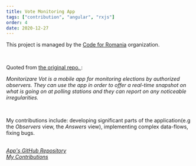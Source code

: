 ```yaml
---
title: Vote Monitoring App
tags: ["contribution", "angular", "rxjs"]
order: 4
date: 2020-12-27
---
```


This project is managed by the [Code for Romania](https://github.com/code4romania) organization.

<br>

Quoted from <a href="https://github.com/code4romania/monitorizare-vot-ong" target="_blank">
the original repo.
</a>:

<p style="margin-top: .7rem">
<i>
Monitorizare Vot is a mobile app for monitoring elections by authorized observers. They can use the app in order to offer a real-time snapshot on what is going on at polling stations and they can report on any noticeable irregularities.
</i>
</p>

<br>

My contributions include: developing significant parts of the application(e.g the *Observers* view, the *Answers* view), implementing complex data-flows, fixing bugs.

<br>

<a href="https://github.com/code4romania/monitorizare-vot-ong" target="_blank">
  <i>
    App's GitHub Repository
  </i>
</a>
<br> 
<a href="https://github.com/code4romania/monitorizare-vot-ong/commits?author=Andrei0872" target="_blank">
  <i>
    My Contributions
  </i>
</a>